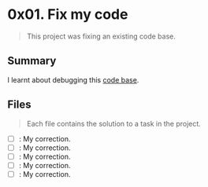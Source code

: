 # 0x01. Fix my code

> This project was fixing an existing code base.

## Summary

I learnt about debugging this [code base](https://intranet.alxswe.com/rltoken/H1D38vm3qtejhlFTuoxUrA).

## Files

> Each file contains the solution to a task in the project.
- [ ] [](https://github.com/Ebube-Ochemba/Fix_My_Code_Challenge/blob/main/0x00-challenge/): My correction.
- [ ] [](https://github.com/Ebube-Ochemba/Fix_My_Code_Challenge/blob/main/0x00-challenge/): My correction.
- [ ] [](https://github.com/Ebube-Ochemba/Fix_My_Code_Challenge/blob/main/0x00-challenge/): My correction.
- [ ] [](https://github.com/Ebube-Ochemba/Fix_My_Code_Challenge/blob/main/0x00-challenge/): My correction.
- [ ] [](https://github.com/Ebube-Ochemba/Fix_My_Code_Challenge/blob/main/0x00-challenge/): My correction.